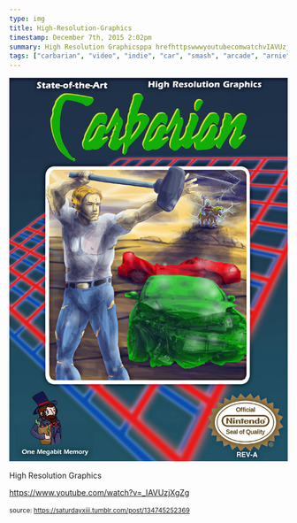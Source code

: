 ```yaml
---
type: img
title: High-Resolution-Graphics
timestamp: December 7th, 2015 2:02pm
summary: High Resolution Graphicsppa hrefhttpswwwyoutubecomwatchvIAVUzjXgZg targetblankhttpswwwyoutubecomwatchvIAVUzjXgZgabr
tags: ["carbarian", "video", "indie", "car", "smash", "arcade", "arnie", "crom", "game", "art"]
---
```

<img src="../media/134745252369.jpg"/>
                                                                                          <div class="caption"><p>High Resolution Graphics</p><p><a href="https://www.youtube.com/watch?v=_IAVUzjXgZg" target="_blank">https://www.youtube.com/watch?v=_IAVUzjXgZg</a><br/></p> </div>
                                    
                
                
                
                
                                
<small>source: https://saturdayxiii.tumblr.com/post/134745252369</small>